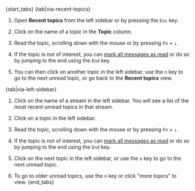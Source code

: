 {start_tabs}
{tab|via-recent-topics}
1. Open **Recent topics** from the left sidebar or by pressing the `Esc` key.

2. Click on the name of a topic in the **Topic** column.

3. Read the topic, scrolling down with the mouse or by pressing `Fn` + `↓`.

4. If the topic is not of interest, you can
   [mark all messages as read](/help/marking-messages-as-read) or do so by jumping
   to the end using the `End` key.

5. You can then click on another topic in the left sidebar, use the `n` key to go to the
   next unread topic, or go back to the **Recent topics** view.

{tab|via-left-sidebar}
1. Click on the name of a stream in the left sidebar. You will see a list of the
   most recent unread topics in that stream.

2. Click on a topic in the left sidebar.

3. Read the topic, scrolling down with the mouse or by pressing `Fn` + `↓`.

4. If the topic is not of interest, you can
   [mark all messages as read](/help/marking-messages-as-read) or do so by jumping
   to the end using the `End` key.

5. Click on the next topic in the left sidebar, or use the `n` key to go to the
   next unread topic.

6. To go to older unread topics, use the `n` key or click "more topics" to view.
{end_tabs}
